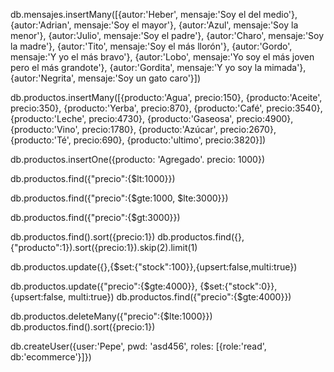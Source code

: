 db.mensajes.insertMany([{autor:'Heber', mensaje:'Soy el del medio'}, {autor:'Adrian', mensaje:'Soy el mayor'}, {autor:'Azul', mensaje:'Soy la menor'}, {autor:'Julio', mensaje:'Soy el padre'}, {autor:'Charo', mensaje:'Soy la madre'}, {autor:'Tito', mensaje:'Soy el más llorón'}, {autor:'Gordo', mensaje:'Y yo el más bravo'}, {autor:'Lobo', mensaje:'Yo soy el más joven pero el más grandote'}, {autor:'Gordita', mensaje:'Y yo soy la mimada'}, {autor:'Negrita', mensaje:'Soy un gato caro'}])

db.productos.insertMany([{producto:'Agua', precio:150}, {producto:'Aceite', precio:350}, {producto:'Yerba', precio:870}, {producto:'Café', precio:3540}, {producto:'Leche', precio:4730}, {producto:'Gaseosa', precio:4900}, {producto:'Vino', precio:1780}, {producto:'Azúcar', precio:2670}, {producto:'Té', precio:690}, {producto:'ultimo', precio:3820}])

 db.productos.insertOne({producto: 'Agregado'. precio: 1000})

 db.productos.find({"precio":{$lt:1000}})

 db.productos.find({"precio":{$gte:1000, $lte:3000}})

 db.productos.find({"precio":{$gt:3000}})

 db.productos.find().sort({precio:1})
 db.productos.find({},{"producto":1}).sort({precio:1}).skip(2).limit(1)

 db.productos.update({},{$set:{"stock":100}},{upsert:false,multi:true})

 db.productos.update({"precio":{$gte:4000}}, {$set:{"stock":0}}, {upsert:false, multi:true})
 db.productos.find({"precio":{$gte:4000}})

 db.productos.deleteMany({"precio":{$lte:1000}})
 db.productos.find().sort({precio:1})

 db.createUser({user:'Pepe', pwd: 'asd456', roles: [{role:'read', db:'ecommerce'}]})
 